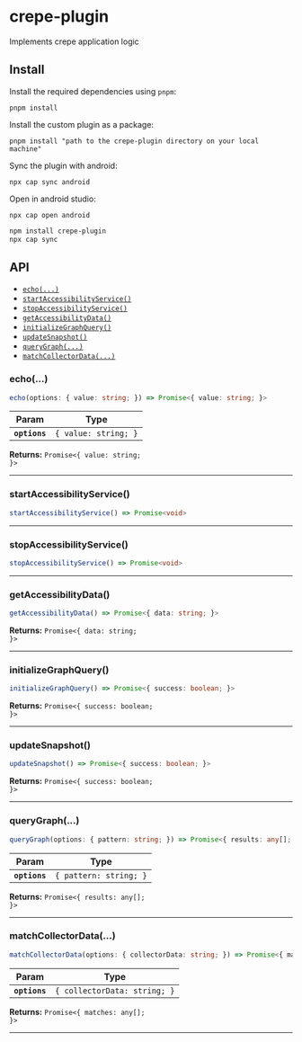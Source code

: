 # crepe-plugin

Implements crepe application logic

## Install

Install the required dependencies using `pnpm`:
```
pnpm install
```
Install the custom plugin as a package:

```
pnpm install "path to the crepe-plugin directory on your local machine"
```

Sync the plugin with android:

```
npx cap sync android
```

Open in android studio:

```
npx cap open android
```

```bash
npm install crepe-plugin
npx cap sync
```

## API

<docgen-index>

* [`echo(...)`](#echo)
* [`startAccessibilityService()`](#startaccessibilityservice)
* [`stopAccessibilityService()`](#stopaccessibilityservice)
* [`getAccessibilityData()`](#getaccessibilitydata)
* [`initializeGraphQuery()`](#initializegraphquery)
* [`updateSnapshot()`](#updatesnapshot)
* [`queryGraph(...)`](#querygraph)
* [`matchCollectorData(...)`](#matchcollectordata)

</docgen-index>

<docgen-api>
<!--Update the source file JSDoc comments and rerun docgen to update the docs below-->

### echo(...)

```typescript
echo(options: { value: string; }) => Promise<{ value: string; }>
```

| Param         | Type                            |
| ------------- | ------------------------------- |
| **`options`** | <code>{ value: string; }</code> |

**Returns:** <code>Promise&lt;{ value: string; }&gt;</code>

--------------------


### startAccessibilityService()

```typescript
startAccessibilityService() => Promise<void>
```

--------------------


### stopAccessibilityService()

```typescript
stopAccessibilityService() => Promise<void>
```

--------------------


### getAccessibilityData()

```typescript
getAccessibilityData() => Promise<{ data: string; }>
```

**Returns:** <code>Promise&lt;{ data: string; }&gt;</code>

--------------------


### initializeGraphQuery()

```typescript
initializeGraphQuery() => Promise<{ success: boolean; }>
```

**Returns:** <code>Promise&lt;{ success: boolean; }&gt;</code>

--------------------


### updateSnapshot()

```typescript
updateSnapshot() => Promise<{ success: boolean; }>
```

**Returns:** <code>Promise&lt;{ success: boolean; }&gt;</code>

--------------------


### queryGraph(...)

```typescript
queryGraph(options: { pattern: string; }) => Promise<{ results: any[]; }>
```

| Param         | Type                              |
| ------------- | --------------------------------- |
| **`options`** | <code>{ pattern: string; }</code> |

**Returns:** <code>Promise&lt;{ results: any[]; }&gt;</code>

--------------------


### matchCollectorData(...)

```typescript
matchCollectorData(options: { collectorData: string; }) => Promise<{ matches: any[]; }>
```

| Param         | Type                                    |
| ------------- | --------------------------------------- |
| **`options`** | <code>{ collectorData: string; }</code> |

**Returns:** <code>Promise&lt;{ matches: any[]; }&gt;</code>

--------------------

</docgen-api>
